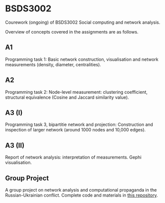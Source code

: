 # BSDS3002
Courework (ongoing) of BSDS3002 Social computing and network analysis.

Overview of concepts covered in the assignments are as follows.

## A1
Programming task 1: 
Basic network construction, visualisation and network measurements (density, diameter, centralities).

## A2
Programming task 2: 
Node-level measurement: clustering coefficient, structural equivalence (Cosine and Jaccard similarity value).

## A3 (I)
Programming task 3, bipartitie network and projection:
Construction and inspection of larger network (around 1000 nodes and 10,000 edges). 
## A3 (II)
Report of network analysis:
interpretation of measurements. Gephi visualisation. 

## Group Project
A group project on network analysis and computational propaganda in the Russian-Ukrainian conflict. Complete code and materials in [this repository](https://github.com/Yvonne27Jin/BSDS3002GP_Computational_propaganda_Ukraine). 
